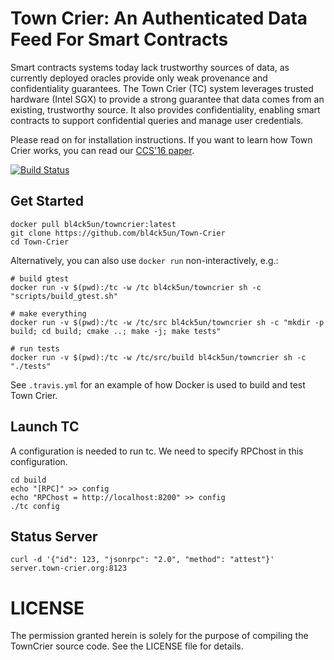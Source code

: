 # Town Crier: An Authenticated Data Feed For Smart Contracts

Smart contracts systems today lack trustworthy sources of data, as currently
deployed oracles provide only weak provenance and confidentiality guarantees.
The Town Crier (TC) system leverages trusted hardware (Intel SGX) to provide a
strong guarantee that data comes from an existing, trustworthy source. It also
provides confidentiality, enabling smart contracts to support confidential
queries and manage user credentials.

Please read on for installation instructions. If you want to learn how Town Crier works,
you can read our [CCS'16 paper](https://www.cs.cornell.edu/~fanz/files/pubs/tc-ccs16-final.pdf).

[![Build Status](https://travis-ci.org/bl4ck5un/Town-Crier.svg?branch=master)](https://travis-ci.org/bl4ck5un/Town-Crier)

Get Started
-----------

    docker pull bl4ck5un/towncrier:latest
    git clone https://github.com/bl4ck5un/Town-Crier
    cd Town-Crier

Alternatively, you can also use `docker run` non-interactively, e.g.:

```shell
# build gtest
docker run -v $(pwd):/tc -w /tc bl4ck5un/towncrier sh -c "scripts/build_gtest.sh"

# make everything
docker run -v $(pwd):/tc -w /tc/src bl4ck5un/towncrier sh -c "mkdir -p build; cd build; cmake ..; make -j; make tests"

# run tests
docker run -v $(pwd):/tc -w /tc/src/build bl4ck5un/towncrier sh -c "./tests"
```

See `.travis.yml` for an example of how Docker is used to build and test Town
Crier.


Launch TC
---------

A configuration is needed to run tc. We need to specify RPChost in this configuration.

```
cd build
echo "[RPC]" >> config
echo "RPChost = http://localhost:8200" >> config
./tc config
```

Status Server
-------------

```
curl -d '{"id": 123, "jsonrpc": "2.0", "method": "attest"}' server.town-crier.org:8123
```

# LICENSE

The permission granted herein is solely for the purpose of compiling the TownCrier source code.
See the LICENSE file for details.
